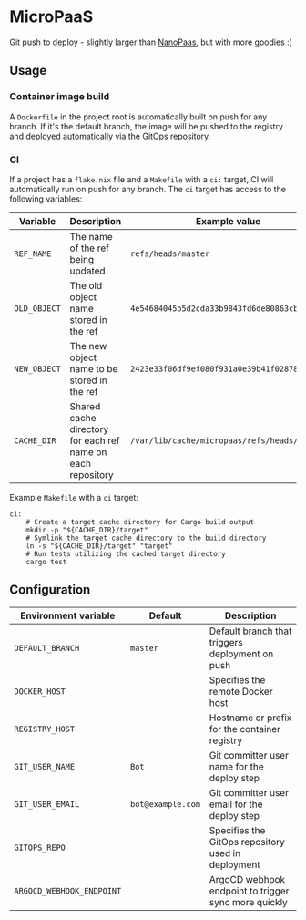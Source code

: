 # MicroPaaS

Git push to deploy - slightly larger than
[NanoPaas](https://github.com/khuedoan/nanopaas), but with more goodies :)

## Usage

### Container image build

A `Dockerfile` in the project root is automatically built on push for any
branch. If it's the default branch, the image will be pushed to the registry
and deployed automatically via the GitOps repository.

### CI

If a project has a `flake.nix` file and a `Makefile` with a `ci:` target, CI
will automatically run on push for any branch. The `ci` target has access to
the following variables:

| Variable      | Description                                                 | Example value                                |
| ------------- | ----------------------------------------------------------- | -------------------------------------------- |
| `REF_NAME`    | The name of the ref being updated                           | `refs/heads/master`                          |
| `OLD_OBJECT`  | The old object name stored in the ref                       | `4e54684045b5d2cda33b9843fd6de80863cb97ee`   |
| `NEW_OBJECT`  | The new object name to be stored in the ref                 | `2423e33f06df9ef080f931a0e39b41f0287837b1`   |
| `CACHE_DIR`   | Shared cache directory for each ref name on each repository | `/var/lib/cache/micropaas/refs/heads/master` |

Example `Makefile` with a `ci` target:

```make
ci:
	# Create a target cache directory for Cargo build output
	mkdir -p "${CACHE_DIR}/target"
	# Symlink the target cache directory to the build directory
	ln -s "${CACHE_DIR}/target" "target"
	# Run tests utilizing the cached target directory
	cargo test
```

## Configuration

| Environment variable      | Default           | Description                                          |
| ------------------------- | ----------------- | ---------------------------------------------------- |
| `DEFAULT_BRANCH`          | `master`          | Default branch that triggers deployment on push      |
| `DOCKER_HOST`             |                   | Specifies the remote Docker host                     |
| `REGISTRY_HOST`           |                   | Hostname or prefix for the container registry        |
| `GIT_USER_NAME`           | `Bot`             | Git committer user name for the deploy step          |
| `GIT_USER_EMAIL`          | `bot@example.com` | Git committer user email for the deploy step         |
| `GITOPS_REPO`             |                   | Specifies the GitOps repository used in deployment   |
| `ARGOCD_WEBHOOK_ENDPOINT` |                   | ArgoCD webhook endpoint to trigger sync more quickly |

